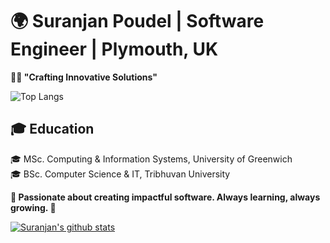 # 🌍 Suranjan Poudel | Software Engineer | Plymouth, UK

**👨‍💻 "Crafting Innovative Solutions"**

![Top Langs](https://github-readme-stats.vercel.app/api/top-langs/?username=suranjan77&layout=compact)

## 🎓 Education <br/>
🎓 MSc. Computing & Information Systems, University of Greenwich <br/>
🎓 BSc. Computer Science & IT, Tribhuvan University <br/>

**🌟 Passionate about creating impactful software. Always learning, always growing. 🚀**

[![Suranjan's github stats](https://github-readme-stats.vercel.app/api?username=suranjan77&show_icons=true)](https://github.com/anuraghazra/github-readme-stats)
